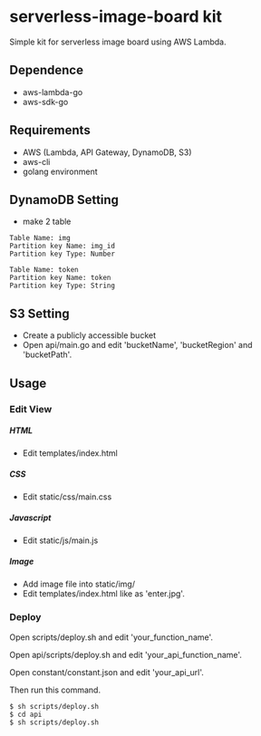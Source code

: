# serverless-image-board kit
Simple kit for serverless image board using AWS Lambda.


## Dependence
- aws-lambda-go
- aws-sdk-go


## Requirements
- AWS (Lambda, API Gateway, DynamoDB, S3)
- aws-cli
- golang environment


## DynamoDB Setting
- make 2 table
```
Table Name: img
Partition key Name: img_id
Partition key Type: Number

Table Name: token
Partition key Name: token
Partition key Type: String
```

## S3 Setting
 - Create a publicly accessible bucket
 - Open api/main.go and edit 'bucketName', 'bucketRegion' and 'bucketPath'.

## Usage

### Edit View
##### HTML
- Edit templates/index.html

##### CSS
- Edit static/css/main.css

##### Javascript
- Edit static/js/main.js

##### Image
- Add image file into static/img/
- Edit templates/index.html like as 'enter.jpg'.

### Deploy
Open scripts/deploy.sh and edit 'your_function_name'.

Open api/scripts/deploy.sh and edit 'your_api_function_name'.

Open constant/constant.json and edit 'your_api_url'.


Then run this command.

```
$ sh scripts/deploy.sh
$ cd api
$ sh scripts/deploy.sh
```
